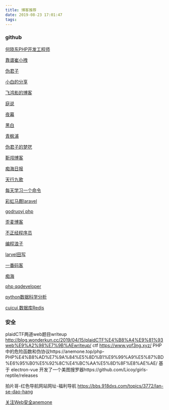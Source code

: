 ```yaml
---
title: 博客推荐
date: 2019-08-23 17:01:47
tags:
---
```


### github

[何晓东PHP开发工程师](https://alpha2016.github.io/about/)

[靠谱崔小拽](http://cuihuan.net/)

[伪君子](https://lbjheiheihei.xyz/about.html)

[小白的分享](https://www.yoby123.cn/)

[飞鸿影的博客](https://www.cnblogs.com/52fhy/)

   [庭说](https://tingtalk.me/) 

[夜幕](https://blog.nightteam.cn/)

[黑白](http://blog.xiayf.cn/archives.html)

[青枫浦](https://post.zz173.com/detail/hfu17Yn_YpMY9TlVNTqv8w.html)

[伪君子的梦呓](https://lbjheiheihei.xyz/archives.html)

[靳闯博客](https://me.jinchuang.org/archives/301.html)

[痴海日报](https://93nv.com/archives/category/%E7%BC%96%E7%A8%8B%E5%B7%A5%E5%85%B7)

[天行九歌](http://www.golang365.com/#/)

[每天学习一个命令](http://einverne.github.io/post/2019/01/html-to-pdf.html)


[彩虹马厩laravel](https://haoruijie.art/archives/page/3/)

[godruoyi php](https://godruoyi.com/posts/About-godruoyi)

[歪麦博客](https://www.awaimai.com/about)

[不正经程序员](https://hoxis.github.io/archives/)

[编程浪子](http://www.54php.cn/default/about)

[larvel田写](https://tianyong90.com/)

[一番码客 ](http://efonfighting.imwork.net/)

[痴海](https://93nv.com/)


[php qqdeveloper](https://www.qqdeveloper.com/about/)

[python数据科学分析](https://oicebot.github.io/titles)

[cuicui 数据库Redis](https://bettercuicui.github.io/)
### 安全

plaidCTF两道web题目writeup http://blog.wonderkun.cc/2019/04/15/plaidCTF%E4%B8%A4%E9%81%93web%E9%A2%98%E7%9B%AEwriteup/
ctf https://www.yof3ng.xyz/
PHP中的危险函数和伪协议https://anemone.top/php-PHP%E4%B8%AD%E7%9A%84%E5%8D%B1%E9%99%A9%E5%87%BD%E6%95%B0%E5%92%8C%E4%BC%AA%E5%8D%8F%E8%AE%AE/
基于 electron-vue 开发了一个美图搜罗器https://github.com/Licoy/girls-reptile/releases

拍片哥-红色导航网站网址-福利导航 https://bbs.918dxs.com/topics/3772/lan-se-dao-hang

[关注Web安全anemone](https://anemone.top/archives/)


